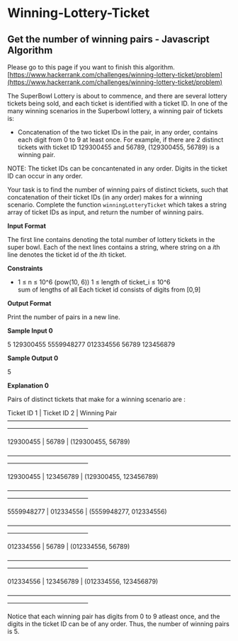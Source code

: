 # Winning-Lottery-Ticket
## Get the number of winning pairs - Javascript Algorithm
Please go to this page if you want to finish this algorithm. [https://www.hackerrank.com/challenges/winning-lottery-ticket/problem](https://www.hackerrank.com/challenges/winning-lottery-ticket/problem)


The SuperBowl Lottery is about to commence, and there are several lottery tickets being sold, and each ticket is identified with a ticket ID. In one of the many winning scenarios in the Superbowl lottery, a winning pair of tickets is:

- Concatenation of the two ticket IDs in the pair, in any order, contains each digit from 0 to 9 at least once.
For example, if there are 2 distinct tickets with ticket ID 129300455 and 56789, (129300455, 56789) is a winning pair.

NOTE: The ticket IDs can be concantenated in any order. Digits in the ticket ID can occur in any order.

Your task is to find the number of winning pairs of distinct tickets, such that concatenation of their ticket IDs (in any order) makes for a winning scenario. Complete the function `winningLotteryTicket` which takes a string array of ticket IDs as input, and return the number of winning pairs.

**Input Format**

The first line contains  denoting the total number of lottery tickets in the super bowl.
Each of the next  lines contains a string, where string on a *i*th line denotes the ticket id of the *i*th ticket.

**Constraints**

- 1 ≤ n ≤ 10^6 (pow(10, 6))
1 ≤ length of ticket_i ≤ 10^6  
sum of lengths of all 
Each ticket id consists of digits from [0,9] 

**Output Format**

Print the number of pairs in a new line.

**Sample Input 0**

5
129300455 
5559948277
012334556 
56789
123456879

**Sample Output 0**

5

**Explanation 0**

Pairs of distinct tickets that make for a winning scenario are :

Ticket ID 1 | Ticket ID 2 | Winning Pair
—————————————————————————————————————————————————

129300455   | 56789       | (129300455, 56789)

—————————————————————————————————————————————————

129300455   | 123456789   | (129300455, 123456789)

—————————————————————————————————————————————————

5559948277  | 012334556   | (5559948277, 012334556)

—————————————————————————————————————————————————

012334556   | 56789       | (012334556, 56789)

—————————————————————————————————————————————————

012334556   | 123456789   | (012334556, 123456879) 

—————————————————————————————————————————————————


Notice that each winning pair has digits from 0 to 9 atleast once, and the digits in the ticket ID can be of any order. Thus, the number of winning pairs is 5.
